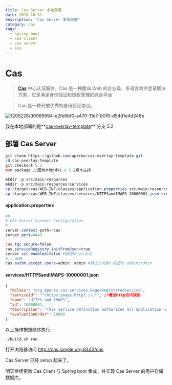 ```yaml
---
title: Cas Server 本地部署
date: 2018-10-31
description: "Cas Server 本地部署"
category: Cas
tags:
  - spring boot
  - cas client
  - cas server
  - sso
---
```


# Cas

> **[Cas](https://github.com/apereo/cas)** 中心认证服务。Cas 是一种面向 Web 的企业级、多语言单点登录解决方案，它是满足身份验证和授权管理的综合平台

<!--more-->

> Cas 是一种开放优秀的身份验证协议。

![1205228/30969994-e2fe6bf0-a470-11e7-80f9-d54d1e4d348e](https://user-images.githubusercontent.com/1205228/30969994-e2fe6bf0-a470-11e7-80f9-d54d1e4d348e.png)

我在本地部署的是**[cas-overlay-template](https://github.com/apereo/cas-overlay-template)** 分支 5.2

## 部署 Cas Server

```powershell
git clone https://github.com/apereo/cas-overlay-template.git
cd cas-overlay-template
git checkout 5.2
mvn package //因为本地jdk1.8 5.2版本支持

mkdir -p src/main/resources
mkdir -p src/main/resources/services
cp /target/cas/WEB-INF/classes/application.prpperties src/main/resources/application.prpperties
cp /target/cas/WEB-INF/classes/services/HTTPSandIMAPS-10000001.json src/main/resources/services/HTTPSandIMAPS-10000001.json
```

#### application.properties

```powershell
##
# CAS Server Context Configuration
#
server.context-path=/cas
server.port=8443

cas.tgc.secure=false
cas.serviceRegistry.initFromJson=true
server.ssl.enabled=false #禁用https访问
#...省略
cas.authn.accept.users=admin::admin #静态访问用户名密码 admin/admin
```

#### services/HTTPSandIMAPS-10000001.json

```json
{
  "@class": "org.apereo.cas.services.RegexRegisteredService",
  "serviceId": "^(https|imaps|http)://.*", //增加http访问规则
  "name": "HTTPS and IMAPS",
  "id": 10000001,
  "description": "This service definition authorizes all application urls that support HTTPS and IMAPS protocols.",
  "evaluationOrder": 10000
}
```

以上操作按照顺序执行

```
./build.sh run
```

打开浏览器访问 <a href="http://cas.simple.org:8443/cas" target="_blank">http://cas.simple.org:8443/cas</a>

Cas Server 已经 setup 起来了。

明天继续更新 Cas Client 与 Spring boot 集成，并实现 Cas Server 的用户存储数据库。
